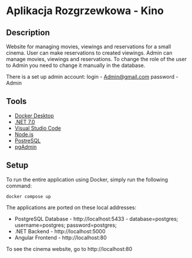# Aplikacja Rozgrzewkowa - Kino

## Description
Website for managing movies, viewings and reservations for a small cinema.
User can make reservations to created viewings.
Admin can manage movies, viewings and reservations.
To change the role of the user to Admin you need to change it manually in the database.

There is a set up admin account:
login - Admin@gmail.com
password - Admin

## Tools
* [Docker Desktop](https://www.docker.com/products/docker-desktop/)
* [.NET 7.0](https://dotnet.microsoft.com/en-us/download/dotnet/7.0)
* [Visual Studio Code](https://code.visualstudio.com/download)
* [Node.js](https://nodejs.org/en/download/)
* [PostreSQL](https://www.postgresql.org/download/)
* [pgAdmin](https://www.pgadmin.org/download/)

## Setup
To run the entire application using Docker, simply run the following command:
```
docker compose up
```

The applications are ported on these local addresses:
* PostgreSQL Database - http://localhost:5433 - database=postgres; username=postgres; password=postgres;
* .NET Backend - http://localhost:5000
* Angular Frontend - http://localhost:80

To see the cinema website, go to http://localhost:80
